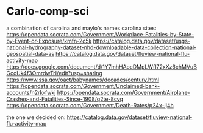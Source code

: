 # Carlo-comp-sci
a combination of carolina and maylo's names
carolina sites:
  https://opendata.socrata.com/Government/Workplace-Fatalities-by-State-by-Event-or-Exposure/kmfn-2c5k 
  https://catalog.data.gov/dataset/usgs-national-hydrography-dataset-nhd-downloadable-data-collection-national-geospatial-data-as 
  https://catalog.data.gov/dataset/fluview-national-flu-activity-map 
  https://docs.google.com/document/d/1Y7mhHAocDMpLWfI72xXz6chMVuBGcoUk4f3OmrdwTrI/edit?usp=sharing 
  https://www.ssa.gov/oact/babynames/decades/century.html 
  https://opendata.socrata.com/Government/Unclaimed-bank-accounts/n2rk-fwkj 
  https://opendata.socrata.com/Government/Airplane-Crashes-and-Fatalities-Since-1908/q2te-8cvq 
  https://opendata.socrata.com/Government/Death-Rates/p24x-ij4h 






the one we decided on:
  https://catalog.data.gov/dataset/fluview-national-flu-activity-map 
